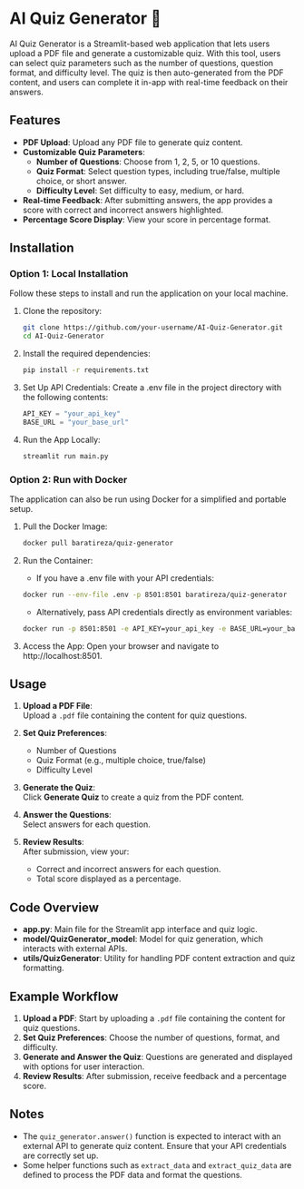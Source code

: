 ﻿# AI Quiz Generator 📝

AI Quiz Generator is a Streamlit-based web application that lets users upload a PDF file and generate a customizable quiz. With this tool, users can select quiz parameters such as the number of questions, question format, and difficulty level. The quiz is then auto-generated from the PDF content, and users can complete it in-app with real-time feedback on their answers.

## Features
- **PDF Upload**: Upload any PDF file to generate quiz content.
- **Customizable Quiz Parameters**:
  - **Number of Questions**: Choose from 1, 2, 5, or 10 questions.
  - **Quiz Format**: Select question types, including true/false, multiple choice, or short answer.
  - **Difficulty Level**: Set difficulty to easy, medium, or hard.
- **Real-time Feedback**: After submitting answers, the app provides a score with correct and incorrect answers highlighted.
- **Percentage Score Display**: View your score in percentage format.

## Installation

### Option 1: Local Installation

Follow these steps to install and run the application on your local machine.


1. Clone the repository:
    ```bash
    git clone https://github.com/your-username/AI-Quiz-Generator.git
    cd AI-Quiz-Generator
    ```

2. Install the required dependencies:
    ```bash
    pip install -r requirements.txt
    ```
    
3. Set Up API Credentials:
    Create a .env file in the project directory with the following contents:
    ```python
    API_KEY = "your_api_key"
    BASE_URL = "your_base_url"
    ```
    
4. Run the App Locally:
    ```bash
    streamlit run main.py
    ```  
### Option 2: Run with Docker

The application can also be run using Docker for a simplified and portable setup.

1. Pull the Docker Image:
    ```bash
    docker pull baratireza/quiz-generator
    ```

2. Run the Container:
   - If you have a .env file with your API credentials:
    ```bash
    docker run --env-file .env -p 8501:8501 baratireza/quiz-generator
    ```
   - Alternatively, pass API credentials directly as environment variables:
    ```bash
    docker run -p 8501:8501 -e API_KEY=your_api_key -e BASE_URL=your_base_url baratireza/quiz-generator
    ```

3. Access the App: Open your browser and navigate to http://localhost:8501.

    
## Usage

1. **Upload a PDF File**:  
   Upload a `.pdf` file containing the content for quiz questions.

2. **Set Quiz Preferences**:  
   - Number of Questions  
   - Quiz Format (e.g., multiple choice, true/false)  
   - Difficulty Level  

3. **Generate the Quiz**:  
   Click **Generate Quiz** to create a quiz from the PDF content.

4. **Answer the Questions**:  
   Select answers for each question.

5. **Review Results**:  
   After submission, view your:  
   - Correct and incorrect answers for each question.  
   - Total score displayed as a percentage.


## Code Overview

- **app.py**: Main file for the Streamlit app interface and quiz logic.
- **model/QuizGenerator_model**: Model for quiz generation, which interacts with external APIs.
- **utils/QuizGenerator**: Utility for handling PDF content extraction and quiz formatting.

## Example Workflow

1. **Upload a PDF**: Start by uploading a `.pdf` file containing the content for quiz questions.
2. **Set Quiz Preferences**: Choose the number of questions, format, and difficulty.
3. **Generate and Answer the Quiz**: Questions are generated and displayed with options for user interaction.
4. **Review Results**: After submission, receive feedback and a percentage score.

## Notes
- The `quiz_generator.answer()` function is expected to interact with an external API to generate quiz content. Ensure that your API credentials are correctly set up.
- Some helper functions such as `extract_data` and `extract_quiz_data` are defined to process the PDF data and format the questions.


